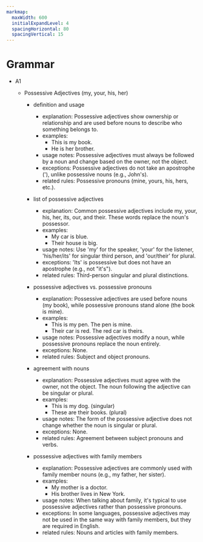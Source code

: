 ```yaml
---
markmap:
  maxWidth: 600
  initialExpandLevel: 4
  spacingHorizontal: 80
  spacingVertical: 15
---
```


# Grammar

- A1

  - Possessive Adjectives (my, your, his, her)

    - definition and usage

      - explanation: Possessive adjectives show ownership or relationship and are used before nouns to describe who something belongs to.
      - examples:
        - This is my book.
        - He is her brother.
      - usage notes: Possessive adjectives must always be followed by a noun and change based on the owner, not the object.
      - exceptions: Possessive adjectives do not take an apostrophe ('), unlike possessive nouns (e.g., John's).
      - related rules: Possessive pronouns (mine, yours, his, hers, etc.).

    - list of possessive adjectives

      - explanation: Common possessive adjectives include my, your, his, her, its, our, and their. These words replace the noun's possessor.
      - examples:
        - My car is blue.
        - Their house is big.
      - usage notes: Use 'my' for the speaker, 'your' for the listener, 'his/her/its' for singular third person, and 'our/their' for plural.
      - exceptions: 'Its' is possessive but does not have an apostrophe (e.g., not "it's").
      - related rules: Third-person singular and plural distinctions.

    - possessive adjectives vs. possessive pronouns

      - explanation: Possessive adjectives are used before nouns (my book), while possessive pronouns stand alone (the book is mine).
      - examples:
        - This is my pen. The pen is mine.
        - Their car is red. The red car is theirs.
      - usage notes: Possessive adjectives modify a noun, while possessive pronouns replace the noun entirely.
      - exceptions: None.
      - related rules: Subject and object pronouns.

    - agreement with nouns

      - explanation: Possessive adjectives must agree with the owner, not the object. The noun following the adjective can be singular or plural.
      - examples:
        - This is my dog. (singular)
        - These are their books. (plural)
      - usage notes: The form of the possessive adjective does not change whether the noun is singular or plural.
      - exceptions: None.
      - related rules: Agreement between subject pronouns and verbs.

    - possessive adjectives with family members
      - explanation: Possessive adjectives are commonly used with family member nouns (e.g., my father, her sister).
      - examples:
        - My mother is a doctor.
        - His brother lives in New York.
      - usage notes: When talking about family, it's typical to use possessive adjectives rather than possessive pronouns.
      - exceptions: In some languages, possessive adjectives may not be used in the same way with family members, but they are required in English.
      - related rules: Nouns and articles with family members.
